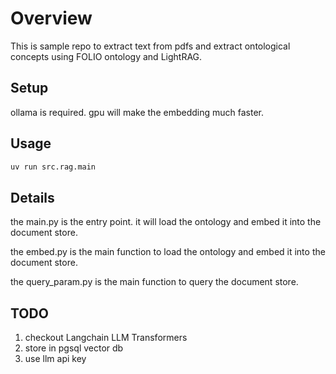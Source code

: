 # Overview

This is sample repo to extract text from pdfs and extract ontological concepts using FOLIO ontology and LightRAG.

## Setup

ollama is required.
gpu will make the embedding much faster.

## Usage

```bash
uv run src.rag.main
```

## Details

the main.py is the entry point. it will load the ontology and embed it into the document store.

the embed.py is the main function to load the ontology and embed it into the document store.

the query_param.py is the main function to query the document store.

## TODO
1. checkout Langchain LLM Transformers
2. store in pgsql vector db 
3. use llm api key
